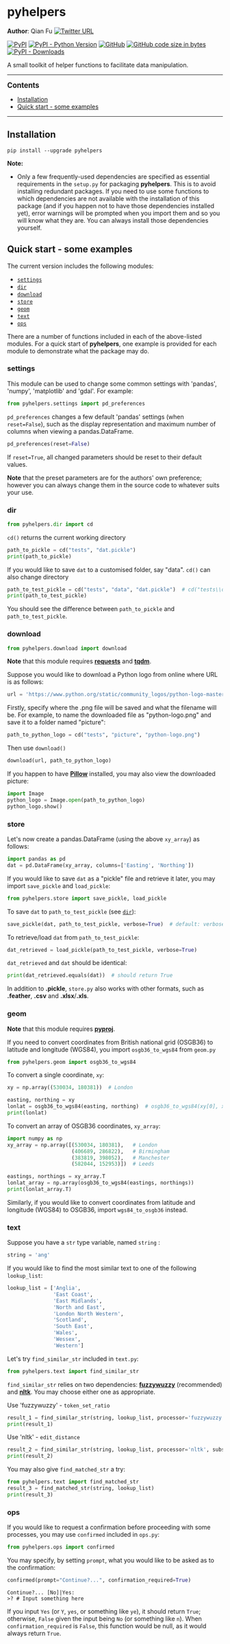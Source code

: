 # pyhelpers
**Author**: Qian Fu [![Twitter URL](https://img.shields.io/twitter/url/https/twitter.com/Qian_Fu?label=Follow&style=social)](https://twitter.com/Qian_Fu)

[![PyPI](https://img.shields.io/pypi/v/pyhelpers?color=important&label=PyPI)](https://pypi.org/project/pyhelpers/)
[![PyPI - Python Version](https://img.shields.io/pypi/pyversions/pyhelpers?label=Python)](https://www.python.org/downloads/windows/)
[![GitHub](https://img.shields.io/github/license/mikeqfu/pyhelpers?color=green&label=License)](https://github.com/mikeqfu/pyhelpers/blob/master/LICENSE)
[![GitHub code size in bytes](https://img.shields.io/github/languages/code-size/mikeqfu/pyhelpers?color=yellowgreen&label=Code%20size)](https://github.com/mikeqfu/pyhelpers/tree/master/pyhelpers)
[![PyPI - Downloads](https://img.shields.io/pypi/dm/pyhelpers?color=yellow&label=Downloads)](https://pypistats.org/packages/pyhelpers)

A small toolkit of helper functions to facilitate data manipulation. 



------

**<span style="font-size:larger;">Contents</span>**

- [Installation](#installation)
- [Quick start - some examples](#quick-start)

------



## Installation <a name="installation"></a>

```
pip install --upgrade pyhelpers
```

**Note:**

- Only a few frequently-used dependencies are specified as essential requirements in the `setup.py` for packaging **pyhelpers**. This is to avoid installing redundant packages. If you need to use some functions to which dependencies are not available with the installation of this package (and if you happen not to have those dependencies installed yet), error warnings will be prompted when you import them and so you will know what they are. You can always install those dependencies yourself. 



## Quick start - some examples <a name="quick-start"></a>

The current version includes the following modules: 

- [`settings`](#settings)
- [`dir`](#dir_py)
- [`download`](#download)
- [`store`](#store)
- [`geom`](#geom)
- [`text`](#text)
- [`ops`](#ops)

There are a number of functions included in each of the above-listed modules. For a quick start of **pyhelpers**, one example is provided for each module to demonstrate what the package may do. 



### settings <a name="settings"></a>

This module can be used to change some common settings with 'pandas', 'numpy', 'matplotlib' and 'gdal'. For example:

```python
from pyhelpers.settings import pd_preferences  
```

`pd_preferences` changes a few default 'pandas' settings (when `reset=False`), such as the display representation and maximum number of columns when viewing a pandas.DataFrame. 

```python
pd_preferences(reset=False)
```

If `reset=True`, all changed parameters should be reset to their default values.

**Note** that the preset parameters are for the authors' own preference; however you can always change them in the source code to whatever suits your use. 



### dir <a name="dir_py"></a>

```python
from pyhelpers.dir import cd
```

`cd()` returns the current working directory

```python
path_to_pickle = cd("tests", "dat.pickle")
print(path_to_pickle)
```

If you would like to save `dat` to a customised folder, say "data". `cd()` can also change directory

```python
path_to_test_pickle = cd("tests", "data", "dat.pickle")  # cd("tests\\data\\dat.pickle")
print(path_to_test_pickle)
```

You should see the difference between `path_to_pickle` and `path_to_test_pickle`.



### download <a name="download"></a>

```python
from pyhelpers.download import download
```

**Note** that this module requires [**requests**](https://2.python-requests.org/en/master/) and [**tqdm**](https://pypi.org/project/tqdm/). 

Suppose you would like to download a Python logo from online where URL is as follows:

```python
url = 'https://www.python.org/static/community_logos/python-logo-master-v3-TM.png'
```

Firstly, specify where the .png file will be saved and what the filename will be. For example, to name the downloaded file as "python-logo.png" and save it to a folder named "picture":

```python
path_to_python_logo = cd("tests", "picture", "python-logo.png")
```

Then use `download()`

```python
download(url, path_to_python_logo)
```

If you happen to have [**Pillow**](https://pypi.org/project/Pillow/) installed, you may also view the downloaded picture:

```python
import Image
python_logo = Image.open(path_to_python_logo)
python_logo.show()
```



### store <a name="store"></a>

Let's now create a pandas.DataFrame (using the above `xy_array`) as follows:

```python
import pandas as pd
dat = pd.DataFrame(xy_array, columns=['Easting', 'Northing'])
```

If you would like to save `dat` as a "pickle" file and retrieve it later, you may import `save_pickle` and `load_pickle`:

```python
from pyhelpers.store import save_pickle, load_pickle
```

To save `dat` to `path_to_test_pickle` (see [`dir`](#dir_py)):

```python
save_pickle(dat, path_to_test_pickle, verbose=True)  # default: verbose=False
```

To retrieve/load `dat` from `path_to_test_pickle`:

```python
dat_retrieved = load_pickle(path_to_test_pickle, verbose=True)
```

`dat_retrieved` and `dat`  should be identical:

```python
print(dat_retrieved.equals(dat))  # should return True
```

In addition to **.pickle**, `store.py` also works with other formats, such as **.feather**, **.csv** and **.xlsx**/**.xls**.



### geom <a name="geom"></a>

**Note** that this module requires [**pyproj**](https://pypi.org/project/pyproj/).

If you need to convert coordinates from British national grid (OSGB36) to latitude and longitude (WGS84), you import  `osgb36_to_wgs84` from `geom.py`

```python
from pyhelpers.geom import osgb36_to_wgs84
```

To convert a single coordinate, `xy`:

```python
xy = np.array((530034, 180381))  # London

easting, northing = xy
lonlat = osgb36_to_wgs84(easting, northing)  # osgb36_to_wgs84(xy[0], xy[1])
print(lonlat)
```

To convert an array of OSGB36 coordinates, `xy_array`:

```python
import numpy as np
xy_array = np.array([(530034, 180381),   # London
                     (406689, 286822),   # Birmingham
                     (383819, 398052),   # Manchester
                     (582044, 152953)])  # Leeds

eastings, northings = xy_array.T
lonlat_array = np.array(osgb36_to_wgs84(eastings, northings))
print(lonlat_array.T)
```

Similarly, if you would like to convert coordinates from latitude and longitude (WGS84) to OSGB36, import `wgs84_to_osgb36` instead.



### text <a name="text"></a>

Suppose you have a `str` type variable, named `string` :

```python
string = 'ang'
```

If you would like to find the most similar text to one of the following `lookup_list`:

```python
lookup_list = ['Anglia',
               'East Coast',
               'East Midlands',
               'North and East',
               'London North Western',
               'Scotland',
               'South East',
               'Wales',
               'Wessex',
               'Western']
```

Let's try `find_similar_str` included in `text.py`:

```python
from pyhelpers.text import find_similar_str
```

`find_similar_str` relies on two dependencies: [**fuzzywuzzy**](https://github.com/seatgeek/fuzzywuzzy) (recommended) and [**nltk**](https://www.nltk.org/). You may choose either one as appropriate. 

Use 'fuzzywuzzy' - `token_set_ratio`

```python
result_1 = find_similar_str(string, lookup_list, processor='fuzzywuzzy')
print(result_1)
```

Use 'nltk' - `edit_distance`

```python
result_2 = find_similar_str(string, lookup_list, processor='nltk', substitution_cost=100)
print(result_2)
```

You may also give `find_matched_str` a try:

```python
from pyhelpers.text import find_matched_str
result_3 = find_matched_str(string, lookup_list)
print(result_3)
```



### ops <a name="ops"></a>

If you would like to request a confirmation before proceeding with some processes, you may use `confirmed` included in `ops.py`:

```python
from pyhelpers.ops import confirmed
```

You may specify, by setting `prompt`, what you would like to be asked as to the confirmation:

```python
confirmed(prompt="Continue?...", confirmation_required=True)
```

```
Continue?... [No]|Yes:
>? # Input something here
```

If you input `Yes` (or `Y`, `yes`, or something like `ye`), it should return `True`; otherwise, `False` given the input being `No` (or something like `n`). When `confirmation_required` is `False`, this function would be null, as it would always return `True`. 

